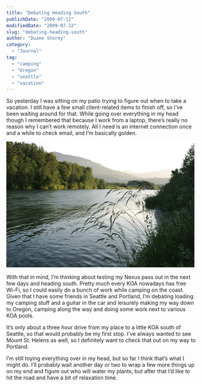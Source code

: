 ```yaml
---
title: "Debating Heading South"
publishDate: "2009-07-12"
modifiedDate: "2009-07-12"
slug: "debating-heading-south"
author: "Duane Storey"
category:
  - "Journal"
tag:
  - "camping"
  - "Oregon"
  - "seattle"
  - "vacation"
---
```


So yesterday I was sitting on my patio trying to figure out when to take a vacation. I still have a few small client-related items to finish off, so I’ve been waiting around for that. While going over everything in my head though I remembered that because I work from a laptop, there’s really no reason why I can’t work remotely. All I need is an internet connection once and a while to check email, and I’m basically golden.

![Camping](_images/debating-heading-south-1.jpg)

With that in mind, I’m thinking about testing my Nexus pass out in the next few days and heading south. Pretty much every KOA nowadays has free Wi-Fi, so I could easily do a bunch of work while camping on the coast. Given that I have some friends in Seattle and Portland, I’m debating loading my camping stuff and a guitar in the car and leisurely making my way down to Oregon, camping along the way and doing some work next to various KOA pools.

It’s only about a three hour drive from my place to a little KOA south of Seattle, so that would probably be my first stop. I’ve always wanted to see Mount St. Helens as well, so I definitely want to check that out on my way to Portland.

I’m still toying everything over in my head, but so far I think that’s what I might do. I’ll probably wait another day or two to wrap a few more things up on my end and figure out who will water my plants, but after that I’d like to hit the road and have a bit of relaxation time.